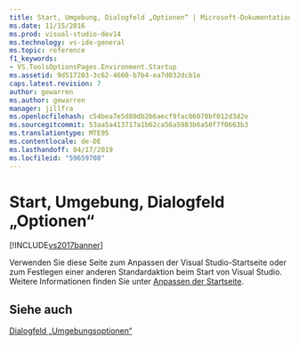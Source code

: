 ```yaml
---
title: Start, Umgebung, Dialogfeld „Optionen“ | Microsoft-Dokumentation
ms.date: 11/15/2016
ms.prod: visual-studio-dev14
ms.technology: vs-ide-general
ms.topic: reference
f1_keywords:
- VS.ToolsOptionsPages.Environment.Startup
ms.assetid: 9d517203-3c62-4660-b7b4-ea7d032dcb1e
caps.latest.revision: 7
author: gewarren
ms.author: gewarren
manager: jillfra
ms.openlocfilehash: c54bea7e5d80db2b6aecf9fac06070bf012d3d2e
ms.sourcegitcommit: 53aa5a413717a1b62ca56a5983b6a50f7f0663b3
ms.translationtype: MTE95
ms.contentlocale: de-DE
ms.lasthandoff: 04/17/2019
ms.locfileid: "59659708"
---
```

# <a name="startup-environment-options-dialog-box"></a>Start, Umgebung, Dialogfeld „Optionen“
[!INCLUDE[vs2017banner](../../includes/vs2017banner.md)]

Verwenden Sie diese Seite zum Anpassen der Visual Studio-Startseite oder zum Festlegen einer anderen Standardaktion beim Start von Visual Studio. Weitere Informationen finden Sie unter [Anpassen der Startseite](../../ide/customizing-the-start-page-for-visual-studio.md).  
  
## <a name="see-also"></a>Siehe auch  
 [Dialogfeld „Umgebungsoptionen“](../../ide/reference/environment-options-dialog-box.md)
